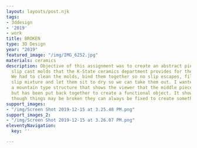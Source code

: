 ```yaml
---
layout: layouts/post.njk
tags:
- 3ddesign
- '2019'
- work
title: BROKEN
type: 3D Design
year: "2019"
featured_image: "/img/IMG_6252.jpg"
materials: ceramics
description: Objective of this assignment was to create an abstract piece using the
  slip cast molds that the K-State ceramics department provides for their students.
  We had to clean the molds, bind them together so no slip escapes, fill with the
  slip mixture and let them sit to dry so we can take them out. I wanted to create
  a mountain type structure that shows the viewer that the middle piece is broken
  but has been put back together to create a functional object. It shows that even
  though things may be broken they can always be fixed to create something new.
support_images:
- "/img/Screen Shot 2019-12-15 at 3.25.48 PM.png"
support_images_2:
- "/img/Screen Shot 2019-12-15 at 3.26.07 PM.png"
eleventyNavigation:
  key: ''

---
```

